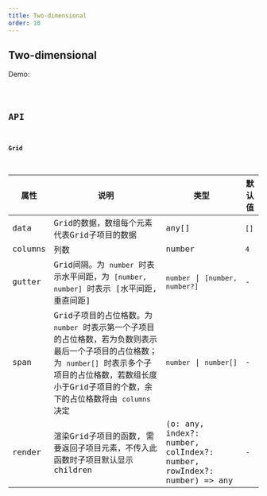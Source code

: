 ```yaml
---
title: Two-dimensional
order: 10
---
```


## Two-dimensional

Demo:

<code src="./two-dimensional/index.tsx" />

## API

#### Grid

| 属性 | 说明 | 类型 | 默认值 |
| --- | --- | ---- | --- |
| data | Grid的数据，数组每个元素代表Grid子项目的数据 | any[] | `[]` |
| columns | 列数 | number | `4` |
| gutter | Grid间隔。为 `number` 时表示水平间距，为 `[number, number]` 时表示 [水平间距, 垂直间距]  | `number` \| `[number, number?]` | - |
| span | Grid子项目的占位格数。为 `number` 时表示第一个子项目的占位格数，若为负数则表示最后一个子项目的占位格数；为 `number[]` 时表示多个子项目的占位格数，若数组长度小于Grid子项目的个数，余下的占位格数将由 `columns` 决定 | `number` \| `number[]` | - |
| render | 渲染Grid子项目的函数, 需要返回子项目元素，不传入此函数时子项目默认显示children | (o: any, index?: number, colIndex?: number, rowIndex?: number) => any | - |